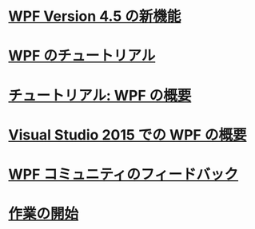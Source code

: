 # [WPF Version 4.5 の新機能](whats-new.md)
# [WPF のチュートリアル](wpf-walkthroughs.md)
# [チュートリアル: WPF の概要](walkthrough-my-first-wpf-desktop-application.md)
# [Visual Studio 2015 での WPF の概要](introduction-to-wpf-in-vs.md)
# [WPF コミュニティのフィードバック](community-feedback.md)
# [作業の開始](index.md)
